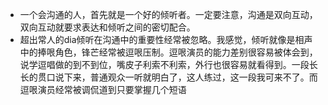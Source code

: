- 一个会沟通的人，首先就是一个好的倾听者。一定要注意，沟通是双向互动，双向互动就要求表达和倾听之间的密切配合。
- 超出常人的dia倾听在沟通中的重要性经常被忽略。我感觉，倾听就像是相声中的捧哏角色，锋芒经常被逗哏压制。逗哏演员的能力差别很容易被体会到，说学逗唱做的到不到位，嘴皮子利索不利索，外行也很容易就看得到。一段长长的贯口说下来，普通观众一听就明白了，这人练过，这一段我可来不了。而逗哏演员经常被调侃道到只要掌握几个短语
